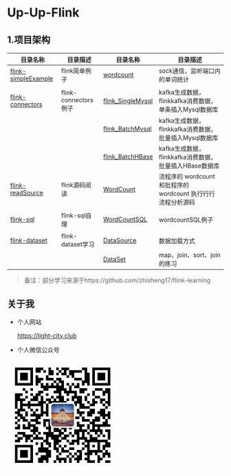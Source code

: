 # Up-Up-Flink

## 1.项目架构

| 目录名称 | 目录描述 | 目录名称    | 目录描述                                   |
| ----------- | ------------------------------------------ | ------------------------------------------ | ------------------------------------------ |
| [flink-simpleExample](./flink-simpleExample) | flink简单例子 | [wordcount](./flink-simpleExample/wordcount) | sock通信，监听端口内的单词统计             |
|  | |  |  |
| [flink-connectors](./flink-connectors) | flink-connectors例子 | [flink_SingleMysql](./flink-connectors/flink_SingleMysql) | kafka生成数据，flinkkafka消费数据，单条插入Mysql数据库 |
|  |  | [flink_BatchMysql](./flink-connectors/flink_BatchMysql) | kafka生成数据，flinkkafka消费数据，批量插入Mysql数据库 |
|  |  | [flink_BatchHBase](./flink-connectors/flink_BatchHBase) | kafka生成数据，flinkkafka消费数据，批量插入HBase数据库 |
| [flink-readSource](./flink-readSource) | flink源码阅读 | [WordCount](./flink-readSource/wordcount) | 流程序的 wordcount 和批程序的 wordcount 执行行行流程分析源码 |
|  |  |  |  |
| [flink-sql](./flink-sql) | flink-sql自理 | [WordCountSQL](./flink-sql/WordCountSQL) | wordcountSQL例子 |
|  |  |  |  |
| [flink-dataset](./flink-dataset) | flink-dataset学习 | [DataSource](./DataSource) | 数据加载方式 |
|  |  | [DataSet](./DataSet) | map、join、sort、join的练习 |



> 备注：部分学习来源于https://github.com/zhisheng17/flink-learning



## 关于我

- 个人网站

    https://light-city.club
- 个人微信公众号

![wechat](./img/pub/wechat.jpg)
